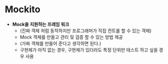 # Mockito

+ **Mock을 지원하는 프레임 워크**
    + (진짜 객체 처럼 동작하지만 프로그래머가 직접 컨트롤 할 수 있는 객체)
    + Mock 객체를 만들고 관리 및 검증 할 수 있는 방법 제공
    + (가짜 객체를 만들어 준다고 생각하면 된다.)
    + 구현체가 아직 없는 경우, 구현체가 있더라도 특정 단위만 테스트 하고 싶을 경우 사용
